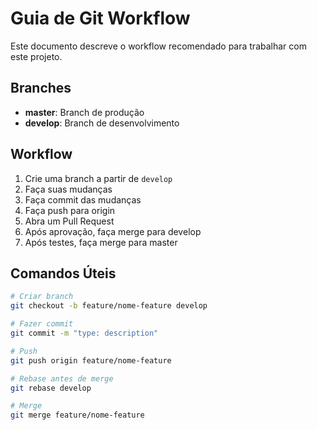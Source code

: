 # Guia de Git Workflow

Este documento descreve o workflow recomendado para trabalhar com este projeto.

## Branches

- **master**: Branch de produção
- **develop**: Branch de desenvolvimento

## Workflow

1. Crie uma branch a partir de `develop`
2. Faça suas mudanças
3. Faça commit das mudanças
4. Faça push para origin
5. Abra um Pull Request
6. Após aprovação, faça merge para develop
7. Após testes, faça merge para master

## Comandos Úteis

```bash
# Criar branch
git checkout -b feature/nome-feature develop

# Fazer commit
git commit -m "type: description"

# Push
git push origin feature/nome-feature

# Rebase antes de merge
git rebase develop

# Merge
git merge feature/nome-feature
```
